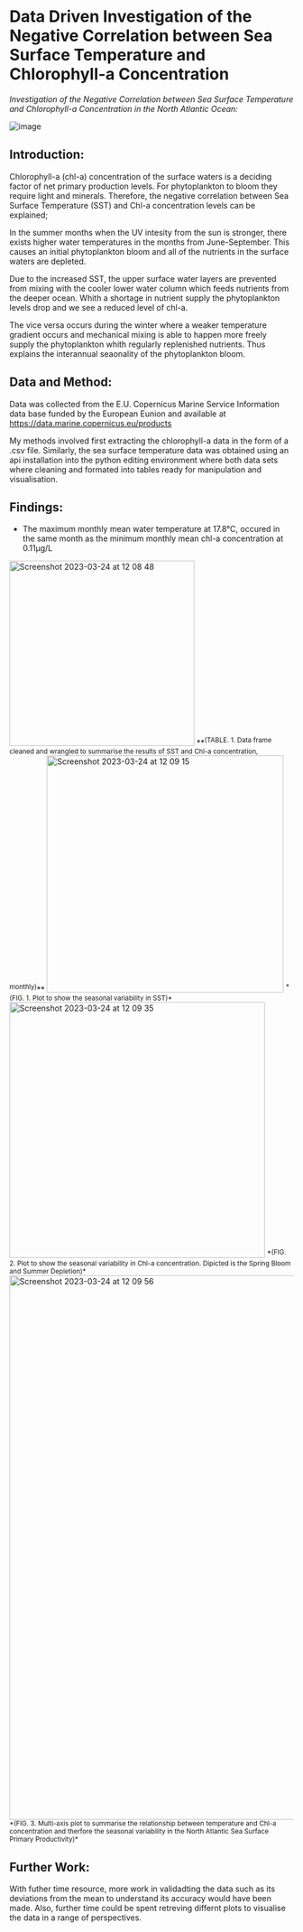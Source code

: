 # Data Driven Investigation of the Negative Correlation between Sea Surface Temperature and Chlorophyll-a Concentration
*Investigation of the Negative Correlation between Sea Surface Temperature and Chlorophyll-a Concentration in the North Atlantic Ocean:*


![image](https://user-images.githubusercontent.com/122451494/217112252-eaae848a-d9e8-4831-a93a-10c7b26b3726.png)


## Introduction:

Chlorophyll-a (chl-a) concentration of the surface waters is a deciding factor of net primary production levels. For phytoplankton to bloom they require light and minerals. Therefore, the negative correlation between Sea Surface Temperature (SST) and Chl-a concentration levels can be explained;

In the summer months when the UV intesity from the sun is stronger, there exists higher water temperatures in the months from June-September. This causes an initial phytoplankton bloom and all of the nutrients in the surface waters are depleted.

Due to the increased SST, the upper surface water layers are prevented from mixing with the cooler lower water column which feeds nutrients from the deeper ocean. Whith a shortage in nutrient supply the phytoplankton levels drop and we see a reduced level of chl-a.

The vice versa occurs during the winter where a weaker temperature gradient occurs and mechanical mixing is able to happen more freely supply the phytoplankton whith regularly replenished nutrients. Thus explains the interannual seaonality of the phytoplankton bloom.


## Data and Method:

Data was collected from the E.U. Copernicus Marine Service Information data base funded by the European Eunion and available at https://data.marine.copernicus.eu/products

My methods involved first extracting the chlorophyll-a data in the form of a .csv file. Similarly, the sea surface temperature data was obtained using an api installation into the python editing environment where both data sets where cleaning and formated into tables ready for manipulation and visualisation.


## Findings:

- The maximum monthly mean water temperature at 17.8°C, occured in the same month as the minimum monthly mean chl-a concentration at 0.11μg/L

<img width="328" alt="Screenshot 2023-03-24 at 12 08 48" src="https://user-images.githubusercontent.com/122451494/227506665-015f14a5-832d-4bc2-8155-f40007876aad.png">
**<sup>(TABLE. 1. Data frame cleaned and wrangled to summarise the results of SST and Chl-a concentration, monthly)</sup>**

<img width="420" alt="Screenshot 2023-03-24 at 12 09 15" src="https://user-images.githubusercontent.com/122451494/227507372-484b9565-72b4-4973-9f10-2e4f7754c8ab.png">
<sup>*(FIG. 1. Plot to show the seasonal variability in SST)*</sup>

<img width="453" alt="Screenshot 2023-03-24 at 12 09 35" src="https://user-images.githubusercontent.com/122451494/227507604-87662394-258d-4b9d-af1d-3bb93cd4b7ec.png">
<sup>*(FIG. 2. Plot to show the seasonal variability in Chl-a concentration. Dipicted is the Spring Bloom and Summer Depletion)*</sup>

<img width="964" alt="Screenshot 2023-03-24 at 12 09 56" src="https://user-images.githubusercontent.com/122451494/227508146-9f1492c3-b276-44df-b1ca-9ffd9473c92e.png">
<sup>*(FIG. 3. Multi-axis plot to summarise the relationship between temperature and Chl-a concentration and therfore the seasonal variability in the North Atlantic Sea Surface Primary Productivity)*</sup>

## Further Work:

With futher time resource, more work in validadting the data such as its deviations from the mean to understand its accuracy would have been made.
Also, further time could be spent retreving differnt plots to visualise the data in a range of perspectives.


